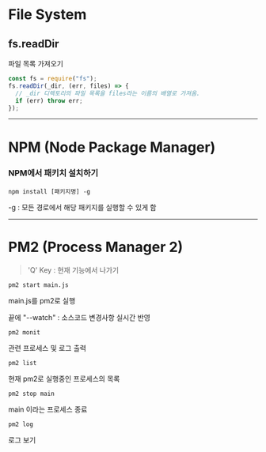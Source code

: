 # File System

## fs.readDir

파일 목록 가져오기

```javascript
const fs = require("fs");
fs.readDir(_dir, (err, files) => {
  // _dir 디렉토리의 파일 목록을 files라는 이름의 배열로 가져옴.
  if (err) throw err;
});
```

---

# NPM (Node Package Manager)

### NPM에서 패키치 설치하기

```
npm install [패키지명] -g
```

-g : 모든 경로에서 해당 패키지를 실행할 수 있게 함

---

# PM2 (Process Manager 2)

> 'Q' Key : 현재 기능에서 나가기

```
pm2 start main.js
```

main.js를 pm2로 실행

끝에 "--watch" : 소스코드 변경사항 실시간 반영

```
pm2 monit
```

관련 프로세스 및 로그 출력

```
pm2 list
```

현재 pm2로 실행중인 프로세스의 목록

```
pm2 stop main
```

main 이라는 프로세스 종료

```
pm2 log
```

로그 보기
